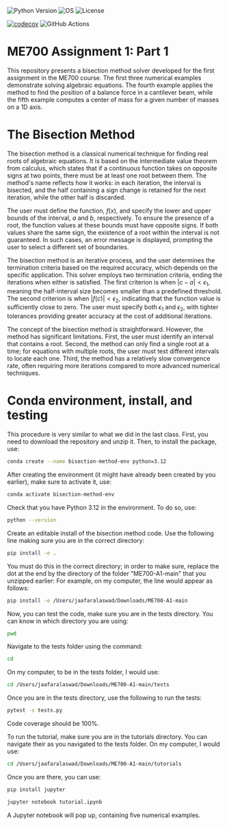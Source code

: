 ![Python Version](https://img.shields.io/badge/python-3.12-blue)
![OS](https://img.shields.io/badge/os-ubuntu%20%7C%20macos%20%7C%20windows-blue)
![License](https://img.shields.io/badge/license-MIT-green)


[![codecov](https://codecov.io/gh/jaafaralaswad/ME700-Newton/branch/main/graph/badge.svg)](https://codecov.io/gh/jaafaralaswad/ME700-Newton) ![GitHub Actions](https://github.com/jaafaralaswad/ME700-Newton/actions/workflows/tests.yml/badge.svg)



# ME700 Assignment 1: Part 1

This repository presents a bisection method solver developed for the first assignment in the ME700 course. The first three numerical examples demonstrate solving algebraic equations. The fourth example applies the method to find the position of a balance force in a cantilever beam, while the fifth example computes a center of mass for a given number of masses on a 1D axis.

# The Bisection Method

The bisection method is a classical numerical technique for finding real roots of algebraic equations. It is based on the intermediate value theorem from calculus, which states that if a continuous function takes on opposite signs at two points, there must be at least one root between them. The method's name reflects how it works: in each iteration, the interval is bisected, and the half containing a sign change is retained for the next iteration, while the other half is discarded.

The user must define the function, $f(x)$, and specify the lower and upper bounds of the interval, $a$ and $b$, respectively. To ensure the presence of a root, the function values at these bounds must have opposite signs. If both values share the same sign, the existence of a root within the interval is not guaranteed. In such cases, an error message is displayed, prompting the user to select a different set of boundaries.

The bisection method is an iterative process, and the user determines the termination criteria based on the required accuracy, which depends on the specific application. This solver employs two termination criteria, ending the iterations when either is satisfied. The first criterion is when $|c-a|< \epsilon_1$, meaning the half-interval size becomes smaller than a predefined threshold. The second criterion is when $|f(c)|< \epsilon_2$, indicating that the function value is sufficiently close to zero. The user must specify both $\epsilon_1$ and $\epsilon_2$, with tighter tolerances providing greater accuracy at the cost of additional iterations.

The concept of the bisection method is straightforward. However, the method has significant limitations. First, the user must identify an interval that contains a root.  Second, the method can only find a single root at a time; for equations with multiple roots, the user must test different intervals to locate each one. Third, the method has a relatively slow convergence rate, often requiring more iterations compared to more advanced numerical techniques.

# Conda environment, install, and testing

This procedure is very similar to what we did in the last class. First, you need to download the repository and unzip it. Then, to install the package, use:

```bash
conda create --name bisection-method-env python=3.12
```

After creating the environment (it might have already been created by you earlier), make sure to activate it, use:

```bash
conda activate bisection-method-env
```

Check that you have Python 3.12 in the environment. To do so, use:

```bash
python --version
```

Create an editable install of the bisection method code. Use the following line making sure you are in the correct directory:

```bash
pip install -e .
```

You must do this in the correct directory; in order to make sure, replace the dot at the end by the directory of the folder "ME700-A1-main" that you unzipped earlier: For example, on my computer, the line would appear as follows:

```bash
pip install -e /Users/jaafaralaswad/Downloads/ME700-A1-main
```

Now, you can test the code, make sure you are in the tests directory. You can know in which directory you are using:

```bash
pwd
```

Navigate to the tests folder using the command:

```bash
cd
```

On my computer, to be in the tests folder, I would use:

```bash
cd /Users/jaafaralaswad/Downloads/ME700-A1-main/tests
```


Once you are in the tests directory, use the following to run the tests:

```bash
pytest -s tests.py
```

Code coverage should be 100%.

To run the tutorial, make sure you are in the tutorials directory. You can navigate their as you navigated to the tests folder. On my computer, I would use:

```bash
cd /Users/jaafaralaswad/Downloads/ME700-A1-main/tutorials
```

Once you are there, you can use:

```bash
pip install jupyter
```

```bash
jupyter notebook tutorial.ipynb
```

A Jupyter notebook will pop up, containing five numerical examples.
